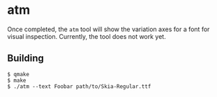 atm
===

Once completed, the `atm` tool will show the variation axes for a font
for visual inspection. Currently, the tool does not work yet.

Building
--------

    $ qmake
    $ make
    $ ./atm --text Foobar path/to/Skia-Regular.ttf

